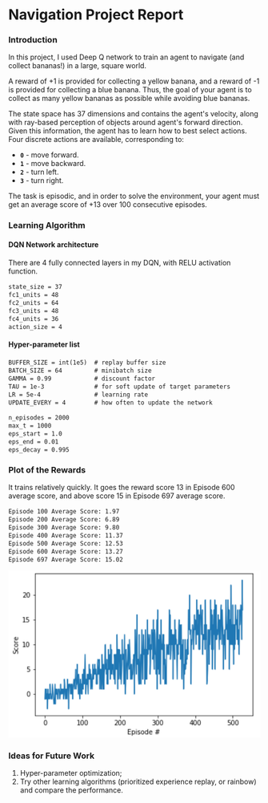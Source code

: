 # Navigation Project Report

### Introduction

In this project, I used Deep Q network to train an agent to navigate (and collect bananas!) in a large, square world.  

A reward of +1 is provided for collecting a yellow banana, and a reward of -1 is provided for collecting a blue banana.  Thus, the goal of your agent is to collect as many yellow bananas as possible while avoiding blue bananas.  

The state space has 37 dimensions and contains the agent's velocity, along with ray-based perception of objects around agent's forward direction.  Given this information, the agent has to learn how to best select actions.  Four discrete actions are available, corresponding to:
- **`0`** - move forward.
- **`1`** - move backward.
- **`2`** - turn left.
- **`3`** - turn right.

The task is episodic, and in order to solve the environment, your agent must get an average score of +13 over 100 consecutive episodes.

### Learning Algorithm

#### DQN Network architecture
There are 4 fully connected layers in my DQN, with RELU activation function.

```
state_size = 37
fc1_units = 48
fc2_units = 64
fc3_units = 48
fc4_units = 36
action_size = 4
```

#### Hyper-parameter list

```
BUFFER_SIZE = int(1e5)  # replay buffer size
BATCH_SIZE = 64         # minibatch size
GAMMA = 0.99            # discount factor
TAU = 1e-3              # for soft update of target parameters
LR = 5e-4               # learning rate 
UPDATE_EVERY = 4        # how often to update the network
```

```
n_episodes = 2000
max_t = 1000
eps_start = 1.0
eps_end = 0.01
eps_decay = 0.995
```

### Plot of the Rewards
It trains relatively quickly. It goes the reward score 13 in Episode 600 average score, and above score 15 in Episode 697 average score.

```
Episode 100	Average Score: 1.97
Episode 200	Average Score: 6.89
Episode 300	Average Score: 9.80
Episode 400	Average Score: 11.37
Episode 500	Average Score: 12.53
Episode 600	Average Score: 13.27
Episode 697	Average Score: 15.02
```

![Image of Result](./result.png)

### Ideas for Future Work

1. Hyper-parameter optimization;
2. Try other learning algorithms (prioritized experience replay, or rainbow) and compare the performance.